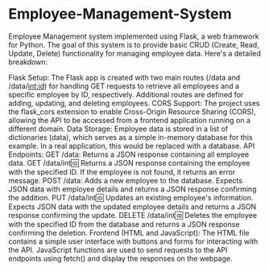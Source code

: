 # Employee-Management-System

Employee Management system implemented using Flask, a web framework for Python. The goal of this system is to provide basic CRUD (Create, Read, Update, Delete) functionality for managing employee data. Here's a detailed breakdown:

Flask Setup: The Flask app is created with two main routes (/data and /data/<int:id>) for handling GET requests to retrieve all employees and a specific employee by ID, respectively. Additional routes are defined for adding, updating, and deleting employees.
CORS Support: The project uses the flask_cors extension to enable Cross-Origin Resource Sharing (CORS), allowing the API to be accessed from a frontend application running on a different domain.
Data Storage: Employee data is stored in a list of dictionaries (data), which serves as a simple in-memory database for this example. In a real application, this would be replaced with a database.
API Endpoints:
GET /data: Returns a JSON response containing all employee data.
GET /data/int:id: Returns a JSON response containing the employee with the specified ID. If the employee is not found, it returns an error message.
POST /data: Adds a new employee to the database. Expects JSON data with employee details and returns a JSON response confirming the addition.
PUT /data/int:id: Updates an existing employee's information. Expects JSON data with the updated employee details and returns a JSON response confirming the update.
DELETE /data/int:id: Deletes the employee with the specified ID from the database and returns a JSON response confirming the deletion.
Frontend (HTML and JavaScript): The HTML file contains a simple user interface with buttons and forms for interacting with the API. JavaScript functions are used to send requests to the API endpoints using fetch() and display the responses on the webpage.
